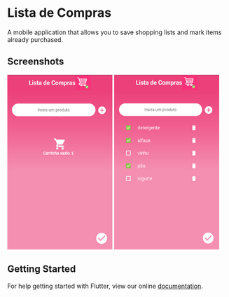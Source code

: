 # Lista de Compras
 A mobile application that allows you to save shopping lists and mark items already purchased.
 
 ## Screenshots
 
 <img src="Screenshot_1.png" height="400" width="240"> <img src="Screenshot_2.png" height="400" width="240">

## Getting Started
 For help getting started with Flutter, view our online [documentation](https://flutter.io/).

